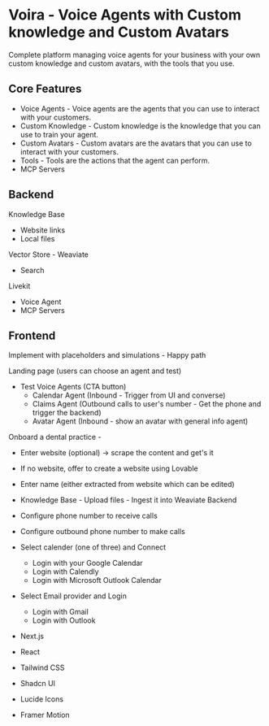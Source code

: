 # Voira - Voice Agents with Custom knowledge and Custom Avatars
Complete platform managing voice agents for your business with your own custom knowledge and custom avatars, with the tools that you use.


## Core Features
- Voice Agents - Voice agents are the agents that you can use to interact with your customers.
- Custom Knowledge - Custom knowledge is the knowledge that you can use to train your agent.
- Custom Avatars - Custom avatars are the avatars that you can use to interact with your customers.
- Tools - Tools are the actions that the agent can perform.
- MCP Servers

## Backend
Knowledge Base 
- Website links
- Local files

Vector Store - Weaviate
- Search

Livekit
- Voice Agent
- MCP Servers

## Frontend
Implement with placeholders and simulations - Happy path

Landing page (users can choose an agent and test)
- Test Voice Agents (CTA button)
    - Calendar Agent (Inbound - Trigger from UI and converse)
    - Claims Agent (Outbound calls to user's number - Get the phone and trigger the backend)
    - Avatar Agent (Inbound - show an avatar with general info agent)

Onboard a dental practice - 
- Enter website (optional) -> scrape the content and get's it
- If no website, offer to create a website using Lovable
- Enter name (either extracted from website which can be edited)
- Knowledge Base - Upload files - Ingest it into Weaviate Backend
- Configure phone number to receive calls
- Configure outbound phone number to make calls
- Select calender (one of three) and Connect
    - Login with your Google Calendar
    - Login with Calendly
    - Login with Microsoft Outlook Calendar
- Select Email provider and Login
    - Login with Gmail 
    - Login with Outlook


- Next.js 
- React
- Tailwind CSS
- Shadcn UI
- Lucide Icons
- Framer Motion

